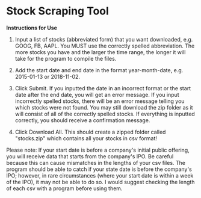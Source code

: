 # Stock Scraping Tool

**Instructions for Use**
1. Input a list of stocks (abbreviated form) that you want downloaded, e.g. GOOG, FB, AAPL. You MUST use the correctly spelled abbreviation. The more stocks you have and the larger the time range, the longer it will take for the program to compile the files.

2. Add the start date and end date in the format year-month-date, e.g. 2015-01-13 or 2018-11-02.

3. Click Submit. If you inputted the date in an incorrect format or the start date after the end date, you will get an error message. If you input incorrectly spelled stocks, there will be an error message telling you which stocks were not found. You may still download the zip folder as it will consist of all of the correctly spelled stocks. If everything is inputted correctly, you should receive a confirmation message.

4. Click Download All. This should create a zipped folder called "stocks.zip" which contains all your stocks in csv format!

Please note: If your start date is before a company's initial public offering, you will receive data that starts from the company's IPO. Be careful because this can cause mismatches in the lengths of your csv files. The program should be able to catch if your state date is before the company's IPO; however, in rare circumstances (where your start date is within a week of the IPO), it may not be able to do so. I would suggest checking the length of each csv with a program before using them.

